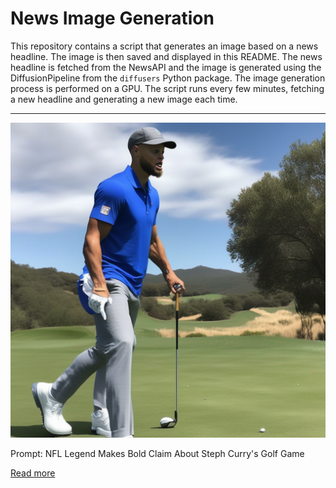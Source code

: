 # News Image Generation
This repository contains a script that generates an image based on a news headline. The image is then saved and displayed in this README.
The news headline is fetched from the NewsAPI and the image is generated using the DiffusionPipeline from the `diffusers` Python package. The image generation process is performed on a GPU.
The script runs every few minutes, fetching a new headline and generating a new image each time.

---

![Generated Image](image.png)

Prompt: NFL Legend Makes Bold Claim About Steph Curry's Golf Game

[Read more](https://www.si.com/nba/warriors/news/nfl-legend-makes-bold-claim-about-steph-currys-golf-game)